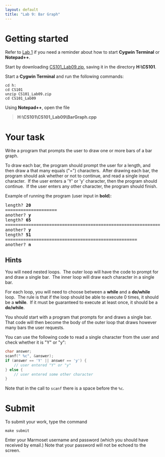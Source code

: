 ```yaml
---
layout: default
title: "Lab 9: Bar Graph"
---
```


# Getting started

Refer to [Lab 1](lab01.html) if you need a reminder about how to start **Cygwin Terminal** or **Notepad++**.

Start by downloading [CS101\_Lab09.zip](CS101_Lab09.zip), saving it in the directory **H:\\CS101**.

Start a **Cygwin Terminal** and run the following commands:

    cd h:
    cd CS101
    unzip CS101_Lab09.zip
    cd CS101_Lab09

Using **Notepad++**, open the file

> **H:\\CS101\\CS101\_Lab09\\BarGraph.cpp**

# Your task

Write a program that prompts the user to draw one or more bars of a bar graph.

To draw each bar, the program should prompt the user for a length, and then draw a that many equals ("=") characters.  After drawing each bar, the program should ask whether or not to continue, and read a single input character.  If the user enters a 'Y' or 'y' character, then the program should continue.  If the user enters any other character, the program should finish.

Example of running the program (user input in **bold**):

<pre>
length? <b>20</b>
====================
another? <b>y</b>
length? <b>65</b>
=================================================================
another? <b>y</b>
length? <b>51</b>
===================================================
another? <b>n</b>
</pre>

## Hints

You will need nested loops.  The outer loop will have the code to prompt for and draw a single bar.  The inner loop will draw each character in a single bar.

For each loop, you will need to choose between a <span style="font-weight: bold;">while</span> and a <span style="font-weight: bold;">do/while</span> loop.  The rule is that if the loop should be able to execute 0 times, it should be a <span style="font-weight: bold;">while</span>.  If it must be guaranteed to execute at least once, it should be a <span style="font-weight: bold;">do/while</span>.

You should start with a program that prompts for and draws a single bar.  That code will then become the body of the outer loop that draws however many bars the user requests.

You can use the following code to read a single character from the user and check whether it is "Y" or "y":

```c
char answer;
scanf(" %c", &answer);
if (answer == 'Y' || answer == 'y') {
    // user entered "Y" or "y"
} else {
    // user entered some other character
}
```

Note that in the call to `scanf` there is a space before the `%c`.

# Submit

To submit your work, type the command

    make submit

Enter your Marmoset username and password (which you should have received by email.) Note that your password will not be echoed to the screen.
